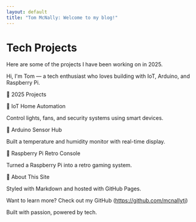 ```yaml
---
layout: default
title: "Tom McNally: Welcome to my blog!"
---
```


 # Tech Projects 
 
Here are some of the projects I have been working on in 2025.



Hi, I'm Tom — a tech enthusiast who loves building with IoT, Arduino, and Raspberry Pi.

🌟 2025 Projects

🔌 IoT Home Automation


Control lights, fans, and security systems using smart devices.

🤖 Arduino Sensor Hub


Built a temperature and humidity monitor with real-time display.

🍓 Raspberry Pi Retro Console


Turned a Raspberry Pi into a retro gaming system.

🎨 About This Site

Styled with Markdown and hosted with GitHub Pages.

Want to learn more? Check out my GitHub (https://github.com/mcnallytj)

Built with passion, powered by tech.

